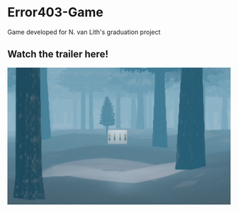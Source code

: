 # Error403-Game
Game developed for N. van Lith's graduation project



## Watch the trailer here!
[![Watch the video](https://raw.githubusercontent.com/djrifat/Error403-Game/main/trailer_thumbnail.png)](https://raw.githubusercontent.com/djrifat/Error403-Game/main/error403trailer.mp4)


